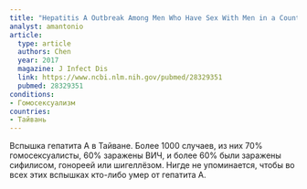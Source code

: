 ```yaml
---
title: "Hepatitis A Outbreak Among Men Who Have Sex With Men in a Country of Low Endemicity of Hepatitis A Infection"
analyst: amantonio
article:
  type: article
  authors: Chen
  year: 2017
  magazine: J Infect Dis
  link: https://www.ncbi.nlm.nih.gov/pubmed/28329351
  pubmed: 28329351
conditions:
- Гомосексуализм
countries:
- Тайвань
---
```


Вспышка гепатита А в Тайване. Более 1000 случаев, из них 70% гомосексуалисты, 60% заражены ВИЧ, и более 60% были заражены сифилисом, гонореей или шигеллёзом.
Нигде не упоминается, чтобы во всех этих вспышках кто-либо умер от гепатита А.
